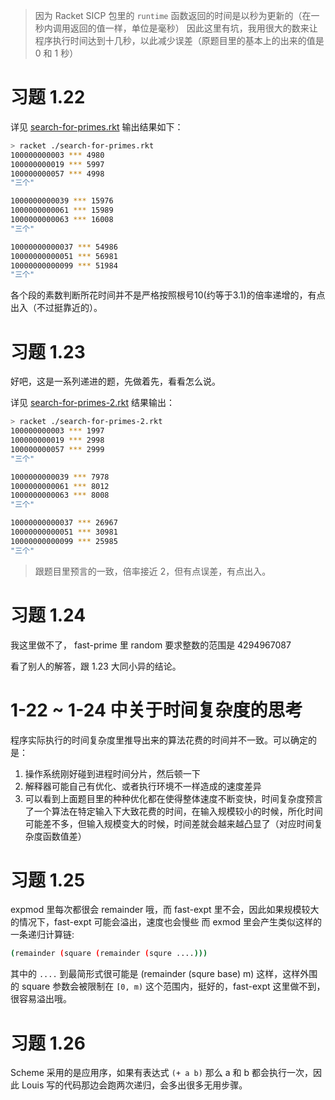 > 因为 Racket SICP 包里的 `runtime` 函数返回的时间是以秒为更新的（在一秒内调用返回的值一样，单位是毫秒）
因此这里有坑，我用很大的数来让程序执行时间达到十几秒，以此减少误差（原题目里的基本上的出来的值是 0 和 1 秒）

# 习题 1.22

详见 [search-for-primes.rkt](./search-for-primes.rkt) 输出结果如下：

``` bash
> racket ./search-for-primes.rkt
100000000003 *** 4980
100000000019 *** 5997
100000000057 *** 4998
"三个"

1000000000039 *** 15976
1000000000061 *** 15989
1000000000063 *** 16008
"三个"

10000000000037 *** 54986
10000000000051 *** 56981
10000000000099 *** 51984
"三个"

```

各个段的素数判断所花时间并不是严格按照根号10(约等于3.1)的倍率递增的，有点出入（不过挺靠近的）。


# 习题 1.23 

好吧，这是一系列递进的题，先做着先，看看怎么说。

详见 [search-for-primes-2.rkt]('./search-for-primes-2.rkt') 结果输出：

``` bash
> racket ./search-for-primes-2.rkt
100000000003 *** 1997
100000000019 *** 2998
100000000057 *** 2999
"三个"

1000000000039 *** 7978
1000000000061 *** 8012
1000000000063 *** 8008
"三个"

10000000000037 *** 26967
10000000000051 *** 30981
10000000000099 *** 25985
"三个"
```

> 跟题目里预言的一致，倍率接近 2，但有点误差，有点出入。


# 习题 1.24 

我这里做不了， fast-prime 里 random 要求整数的范围是 4294967087

看了别人的解答，跟 1.23 大同小异的结论。 


# 1-22 ~ 1-24 中关于时间复杂度的思考

程序实际执行的时间复杂度里推导出来的算法花费的时间并不一致。可以确定的是：

1. 操作系统刚好碰到进程时间分片，然后顿一下
2. 解释器可能自己有优化、或者执行环境不一样造成的速度差异 
3. 可以看到上面题目里的种种优化都在使得整体速度不断变快，时间复杂度预言了一个算法在特定输入下大致花费的时间，在输入规模较小的时候，所化时间可能差不多，但输入规模变大的时候，时间差就会越来越凸显了（对应时间复杂度函数值差）


# 习题 1.25 

expmod 里每次都很会 remainder 哦，而 fast-expt 里不会，因此如果规模较大的情况下，fast-expt 可能会溢出，速度也会慢些
而 exmod 里会产生类似这样的一条递归计算链:

``` bash 
(remainder (square (remainder (squre ....)))
```

其中的 `....` 到最简形式很可能是 (remainder (squre base) m) 这样，这样外围的 square 参数会被限制在 `[0, m)` 这个范围内，挺好的，fast-expt 这里做不到，很容易溢出哦。


# 习题 1.26 

Scheme 采用的是应用序，如果有表达式 `(+ a b)` 那么 a 和 b 都会执行一次，因此 Louis 写的代码那边会跑两次递归，会多出很多无用步骤。

